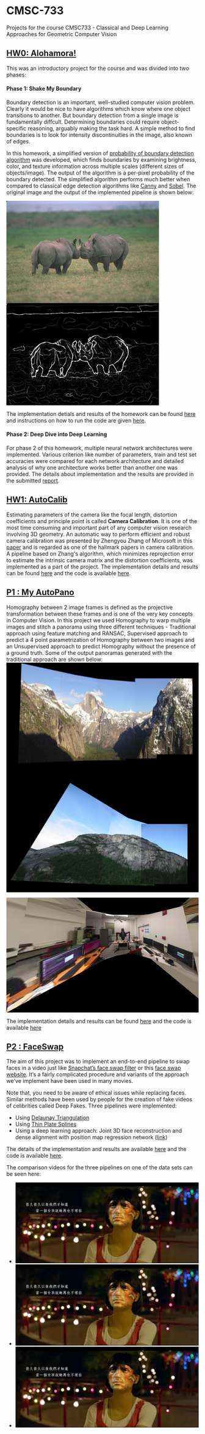 # CMSC-733
Projects for the course CMSC733 - Classical and Deep Learning Approaches for
Geometric Computer Vision

## [HW0: Alohamora!](https://github.com/Pratiquea/CMSC733-Computer-Vision/tree/master/Image_Classification)
This was an introductory project for the course and was divided into two phases:

#### Phase 1: Shake My Boundary
Boundary detection is an important, well-studied computer vision problem. Clearly it would be nice to have algorithms which know where one object transitions to another. But boundary detection from a single image is fundamentally diffcult. Determining boundaries could require object-specific reasoning, arguably making the task hard. A simple method to find boundaries is to look for intensity discontinuities in the image, also known of edges.

In this homework, a simplified version of [probability of boundary detection algorithm](https://www2.eecs.berkeley.edu/Research/Projects/CS/vision/grouping/papers/amfm_pami2010.pdf) was developed, which finds boundaries by examining brightness, color, and texture information across multiple scales (different sizes of objects/image). The output of the algorithm is a per-pixel probability of the boundary detected. The simplified algorithm performs much better when compared to classical edge detection algorithms like [Canny](https://ieeexplore.ieee.org/document/4767851) and [Sobel](https://en.wikipedia.org/wiki/Sobel_operator). The original image and the output of the implemented pipeline is shown below:
<!--![original](Abhi1625_hw0/Phase1/BSDS500/Images/8.jpg)![pblite](Abhi1625_hw0/Phase1/Code/8/PbLite_8canny=0.1.png) -->

<img src="Image_Classification/Phase1/BSDS500/Images/8.jpg" align="center" alt="Your image title" width="400"/> <img src="Image_Classification/Phase1/Code/8/PbLite_8canny=0.1.png" align="center" alt="Your image title" width="400"/>

The implementation detials and results of the homework can be found [here](Image_Classification/Abhinav_Modi_Hw0.pdf) and instructions on how to run the code are given [here](https://github.com/Pratiquea/CMSC733-Computer-Vision/tree/master/Image_Classification).

#### Phase 2: Deep Dive into Deep Learning
For phase 2 of this homework, multiple neural network architectures were implemented. Various criterion like number of parameters, train and test set accuracies were compared for each network architecture and detailed analysis of why one architecture works better than another one was provided. The details about implementation and the results are provided in the submitted [report](https://github.com/abhi1625/CMSC-733/blob/master/Abhi1625_hw0/Abhinav_Modi_Hw0.pdf).

## [HW1: AutoCalib](https://github.com/abhi1625/CMSC-733/tree/master/Abhi1625_hw1)
Estimating parameters of the camera like the focal length, distortion coefficients and principle point is called **Camera Calibration**. It is one of the most time consuming and important part of any computer vision research involving 3D geometry. An automatic way to perform efficient and robust camera calibration was presented by Zhengyou Zhang of Microsoft in this [paper](https://www.microsoft.com/en-us/research/wp-content/uploads/2016/02/tr98-71.pdf) and is regarded as one of the hallmark papers in camera calibration. A pipeline based on Zhang's algorithm, which minimizes reprojection error to estimate the intrinsic camera matrix and the distortion coefficients, was implemented as a part of the project. The implementation details and results can be found [here](https://github.com/abhi1625/CMSC-733/blob/master/Abhi1625_hw1/CMSC733_project2_Faceswap.pdf) and the code is available [here](https://github.com/abhi1625/CMSC-733/tree/master/Abhi1625_hw1).

## [P1 : My AutoPano](https://github.com/Pratiquea/CMSC733-Computer-Vision/tree/master/AutoPano)
Homography between 2 image frames is defined as the projective transformation between these frames and is one of the very key concepts in Computer Vision. In this project we used Homography to warp multiple images and stitch a panorama using three different techniques - Traditional approach using feature matching and RANSAC, Supervised approach to predict a 4 point parametrization of Homography between two images and an Unsupervised approach to predict Homography without the presence of a ground truth. Some of the output panoramas generated with the traditional approach are shown below:
<img src="AutoPano/Draft/mypano.png" align="center" alt="Pano1" height="300"/>
<img src="AutoPano/Draft/mypano2.png" align="center" alt="Pano2" height="300" width="900"/> 
<!-- img src="Abhi1625_p1/Draft/mypano5.png" align="right" alt="Pano4" height="300" width="900"/ -->
<img src="AutoPano/Draft/mypano3.png" align="center" alt="Pano3" height="300" width="900"/>

The implementation details and results can be found [here](https://cmsc733.github.io/assets/2019/p1/results/pdf/kmadhira_p1-compressed.pdf) and the code is available [here](https://github.com/Pratiquea/CMSC733-Computer-Vision/tree/master/AutoPano)

## [P2 : FaceSwap](https://github.com/Pratiquea/CMSC733-Computer-Vision/tree/master/Face_Swap)
The aim of this project was to implement an end-to-end pipeline to swap faces in a video just like [Snapchat’s face swap filter](https://www.snapchat.com/) or this [face swap website](http://faceswaplive.com/). It’s a fairly complicated procedure and variants of the approach we've implement have been used in many movies. 

Note that, you need to be aware of ethical issues while replacing faces. Similar methods have been used by people for the creation of fake videos of celibrities called Deep Fakes. Three pipelines were implemented:
- Using [Delaunay Triangulation](http://mathworld.wolfram.com/DelaunayTriangulation.html#:~:text=The%20Delaunay%20triangulation%20is%20a,1992%2C%20p.%2094)
- Using [Thin Plate Splines](https://en.wikipedia.org/wiki/Thin_plate_spline)
- Using a deep learning approach: Joint 3D face reconstruction and dense alignment with position map regression network ([link](https://arxiv.org/abs/1803.07835))

The details of the implementation and results are available [here](https://github.com/Pratiquea/CMSC733-Computer-Vision/tree/master/Face_Swap/CMSC733_project2_Faceswap.pdf) and the code is available [here](https://github.com/Pratiquea/CMSC733-Computer-Vision/tree/master/Face_Swap).

The comparison videos for the three pipelines on one of the data sets can be seen here:
 - [![Thin Plate Splines](Face_Swap/Data/Capture.PNG)](Face_Swap/Data/Data1OutputTPS.mp4)
 - [![Triangulation](Face_Swap/Data/Capture.PNG)](Face_Swap/Data/Data1OutputTri.mp4)
 - [![PRNet](Face_Swap/Data/Capture.PNG)](Face_Swap/Data/Data1OutputPRNet.mp4)
 
